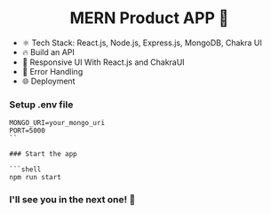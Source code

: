 <h1 align="center">MERN Product APP 🚀</h1>

- ⚛️ Tech Stack: React.js, Node.js, Express.js, MongoDB, Chakra UI
- 🔥 Build an API
- 📱 Responsive UI With React.js and ChakraUI
- 🐞 Error Handling
- 🌐 Deployment

### Setup .env file

```shell
MONGO_URI=your_mongo_uri
PORT=5000
``

### Start the app

```shell
npm run start
```

### I'll see you in the next one! 🚀
